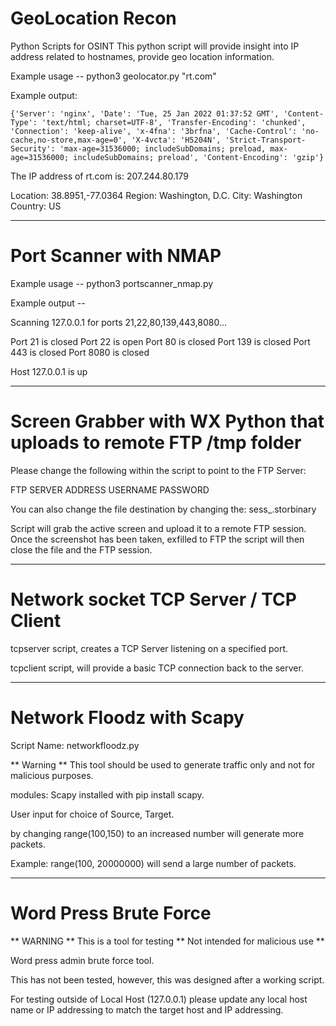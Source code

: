 # GeoLocation Recon
Python Scripts for OSINT
This python script will provide insight into IP address related to hostnames, provide geo location information. 

Example usage -- python3 geolocator.py "rt.com" 

Example output:

    {'Server': 'nginx', 'Date': 'Tue, 25 Jan 2022 01:37:52 GMT', 'Content-Type': 'text/html; charset=UTF-8', 'Transfer-Encoding': 'chunked', 'Connection': 'keep-alive', 'x-4fna': '3brfna', 'Cache-Control': 'no-cache,no-store,max-age=0', 'X-4vcta': 'H5204N', 'Strict-Transport-Security': 'max-age=31536000; includeSubDomains; preload, max-age=31536000; includeSubDomains; preload', 'Content-Encoding': 'gzip'}

The IP address of rt.com is: 207.244.80.179

Location: 38.8951,-77.0364
Region: Washington, D.C.
City: Washington
Country: US

*********************************************************

# Port Scanner with NMAP

Example usage -- python3 portscanner_nmap.py <IPADDRESS>

Example output -- 

Scanning 127.0.0.1 for ports 21,22,80,139,443,8080...

Port 21  is  closed
Port 22  is  open
Port 80  is  closed
Port 139  is  closed
Port 443  is  closed
Port 8080  is  closed

Host 127.0.0.1  is  up

*********************************************************

# Screen Grabber with WX Python that uploads to remote FTP /tmp folder 

Please change the following within the script to point to the FTP Server:

FTP SERVER ADDRESS
USERNAME
PASSWORD

You can also change the file destination by changing the:
sess_.storbinary 

Script will grab the active screen and upload it to a remote FTP session. Once the screenshot has been taken, exfilled to FTP the script will then close the file and the FTP session. 

*********************************************************

# Network socket TCP Server / TCP Client 

tcpserver script, creates a TCP Server listening on a specified port. 

tcpclient script, will provide a basic TCP connection back to the server. 

*********************************************************
# Network Floodz with Scapy

Script Name: networkfloodz.py 

** Warning ** 
This tool should be used to generate traffic only and not for malicious purposes.

modules: Scapy installed with pip install scapy.

User input for choice of Source, Target. 

by changing range(100,150) to an increased number will generate more packets. 

Example: range(100, 20000000) will send a large number of packets. 

*********************************************************

# Word Press Brute Force

** WARNING ** This is a tool for testing ** Not intended for malicious use **

Word press admin brute force tool. 

This has not been tested, however, this was designed after a working script. 

For testing outside of Local Host (127.0.0.1) please update any local host name or IP addressing to match the target host and IP addressing. 